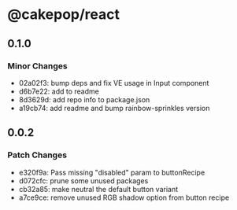 # @cakepop/react

## 0.1.0

### Minor Changes

- 02a02f3: bump deps and fix VE usage in Input component
- d6b7e22: add to readme
- 8d3629d: add repo info to package.json
- a19cb74: add readme and bump rainbow-sprinkles version

## 0.0.2

### Patch Changes

- e320f9a: Pass missing "disabled" param to buttonRecipe
- d072cfc: prune some unused packages
- cb32a85: make neutral the default button variant
- a7ce9ce: remove unused RGB shadow option from button recipe
